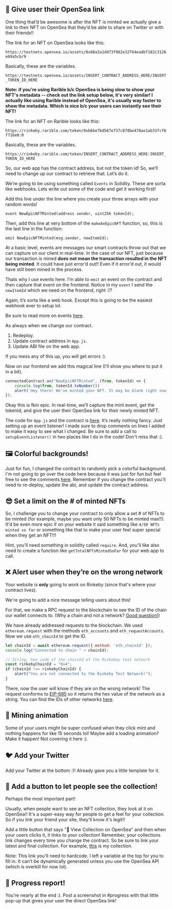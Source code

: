 ## 🌊 Give user their OpenSea link

One thing that’d be awesome is after the NFT is minted we actually give a link to their NFT on OpenSea that they’d be able to share on Twitter or with their friends!!

The link for an NFT on OpenSea looks like this:

`https://testnets.opensea.io/assets/0x88a3a1dd73f982e32764eadbf182c3126e69a5cb/9`

Basically, these are the variables.

`https://testnets.opensea.io/assets/INSERT_CONTRACT_ADDRESS_HERE/INSERT_TOKEN_ID_HERE`


**Note: if you're using Rarible b/c OpenSea is being slow to show your NFT's metadata -- check out the link setup below, it's very similar! I actually like using Rarible instead of OpenSea, it's usually way faster to show the metadata. Which is nice b/c your users can instantly see their NFT!**

The link for an NFT on Rarible looks like this:

`https://rinkeby.rarible.com/token/0xb6be7bd567e737c878be478ae1ab33fcf6f716e0:0`

Basically, these are the variables.

`https://rinkeby.rarible.com/token/INSERT_CONTRACT_ADDRESS_HERE:INSERT_TOKEN_ID_HERE`

So, our web app has the contract address, but not the token id! So, we’ll need to change up our contract to retrieve that. Let’s do it.

We’re going to be using something called `Events` in Solidity. These are sorta like webhooks. Lets write out some of the code and get it working first!

Add this line under the line where you create your three arrays with your random words!

`event NewEpicNFTMinted(address sender, uint256 tokenId);`

Then, add this line at very bottom of the `makeAnEpicNFT` function, so, this is the last line in the function:

`emit NewEpicNFTMinted(msg.sender, newItemId);`

At a basic level, events are messages our smart contracts throw out that we can capture on our client in real-time. In the case of our NFT, just because our transaction is mined **does not mean the transaction resulted in the NFT being minted**. It could have just error’d out!! Even if it error’d out, it would have still been mined in the process.

Thats why I use events here. I’m able to `emit` an event on the contract and then capture that event on the frontend. Notice in my `event` I send the `newItemId` which we need on the frontend, right :)?

Again, it’s sorta like a web hook. Except this is going to be the easiest webhook ever to setup lol.

Be sure to read more on events [here](https://docs.soliditylang.org/en/v0.8.14/contracts.html#events).

As always when we change our contract.

1. Redeploy.
2. Update contract address in `App.js`.
3. Update ABI file on the web app.

If you mess any of this up, you *will* get errors :).

Now on our frontend we add this magical line (I’ll show you where to put it in a bit).

```javascript
connectedContract.on("NewEpicNFTMinted", (from, tokenId) => {
	console.log(from, tokenId.toNumber())
	alert(`Hey there! We've minted your NFT. It may be blank right now. It can take a max of 10 min to show up on OpenSea. Here's the link: <https://testnets.opensea.io/assets/${CONTRACT_ADDRESS}/${tokenId.toNumber()}>`)
});

```

Okay this is fkin epic. In real-time, we’ll capture the mint event, get the tokenId, and give the user their OpenSea link for their newly minted NFT.

The code for `App.js` and the contract is [here](https://gist.github.com/farzaa/5015532446dfdb267711592107a285a9). It’s really nothing fancy. Just setting up an event listener! I made sure to drop comments on lines I added to make it easy to see what I changed. Be sure to add a call to `setupEventListener()` in two places like I do in the code! Don't miss that :).

## 🖼 Colorful backgrounds!

Just for fun, I changed the contract to randomly pick a colorful background. I'm not going to go over the code here because it was just for fun but feel free to see the comments [here](https://gist.github.com/farzaa/b3b8ec8aded7e5876b8a1ab786347cc9). Remember if you change the contract you'll need to re-deploy, update the abi, and update the contract address.

## 😎 Set a limit on the # of minted NFTs

So, I challenge you to change your contract to only allow a set # of NFTs to be minted (for example, maybe you want only 50 NFTs to be minted max!!). It'd be even more epic if on your website it said something like `4/50 NFTs minted so far` or something like that to make your user feel super special when they get an NFT!!!

Hint, you'll need something in solidity called `require`. And, you'll like also need to create a function like `getTotalNFTsMintedSoFar` for your web app to call.


## ❌ Alert user when they’re on the wrong network

Your website is **only** going to work on Rinkeby (since that's where your contract lives).

We're going to add a nice message telling users about this! 

For that, we make a RPC request to the blockchain to see the ID of the chain our wallet connects to. (Why a chain and not a network? [Good question!](https://ethereum.stackexchange.com/questions/37533/what-is-a-chainid-in-ethereum-how-is-it-different-than-networkid-and-how-is-it))

We have already addressed requests to the blockchain. We used `ethereum.request` with the methods `eth_accounts` and `eth_requestAccounts`. Now we use `eth_chainId` to get the ID.

```javascript
let chainId = await ethereum.request({ method: 'eth_chainId' });
console.log("Connected to chain " + chainId);

// String, hex code of the chainId of the Rinkebey test network
const rinkebyChainId = "0x4"; 
if (chainId !== rinkebyChainId) {
	alert("You are not connected to the Rinkeby Test Network!");
}
```
There, now the user will know if they are on the wrong network! 
The request conforms to [EIP-695](https://github.com/ethereum/EIPs/blob/master/EIPS/eip-695.md) so it returns the hex value of the network as a string.
You can find the IDs of other networks [here](https://docs.metamask.io/guide/ethereum-provider.html#chain-ids). 


## 🙉 Mining animation

Some of your users might be super confused when they click mint and nothing happens for like 15 seconds lol! Maybe add a loading animation? Make it happen! Not covering it here :).


## 🐦 Add your Twitter

Add your Twitter at the bottom :)! Already gave you a little template for it.

## 👀 Add a button to let people see the collection!

Perhaps the most important part!

Usually, when people want to see an NFT collection, they look at it on OpenSea!! It's a super-easy way for people to get a feel for your collection. So if you link your friend your site, they'll know it's legit!!

Add a little button that says "🌊 View Collection on OpenSea" and then when your users clicks it, it links to your collection! Remember, your collections link changes every time you change the contract. So be sure to link your latest and final collection. For example, [this](https://testnets.opensea.io/collection/squarenft-vu901lkj40) is my collection.

Note: This link you'll need to hardcode. I left a variable at the top for you to fill in. It can't be dynamically generated unless you use the OpenSea API (which is overkill for now lol).


## 🚨 Progress report!

You're nearly at the end :). Post a screenshot in #progress with that little pop-up that gives your user the direct OpenSea link!
